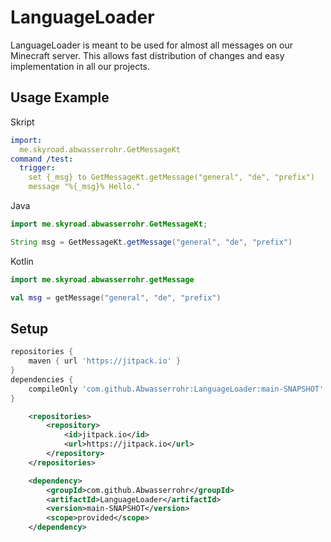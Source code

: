 # LanguageLoader

LanguageLoader is meant to be used for almost all messages on our Minecraft server. This allows fast distribution of changes and easy implementation in all our projects.

## Usage Example

Skript
```yaml
import:
  me.skyroad.abwasserrohr.GetMessageKt
command /test:
  trigger:
    set {_msg} to GetMessageKt.getMessage("general", "de", "prefix")
    message "%{_msg}% Hello."
```

Java
```java
import me.skyroad.abwasserrohr.GetMessageKt;

String msg = GetMessageKt.getMessage("general", "de", "prefix")
```

Kotlin
```kotlin
import me.skyroad.abwasserrohr.getMessage

val msg = getMessage("general", "de", "prefix")
```

## Setup

```gradle
repositories {
    maven { url 'https://jitpack.io' }
}
dependencies {
    compileOnly 'com.github.Abwasserrohr:LanguageLoader:main-SNAPSHOT'
}
```

```xml
	<repositories>
		<repository>
		    <id>jitpack.io</id>
		    <url>https://jitpack.io</url>
		</repository>
	</repositories>

	<dependency>
	    <groupId>com.github.Abwasserrohr</groupId>
	    <artifactId>LanguageLoader</artifactId>
	    <version>main-SNAPSHOT</version>
	    <scope>provided</scope>
	</dependency>
```
